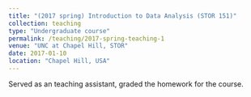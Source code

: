 ```yaml
---
title: "(2017 spring) Introduction to Data Analysis (STOR 151)"
collection: teaching
type: "Undergraduate course"
permalink: /teaching/2017-spring-teaching-1
venue: "UNC at Chapel Hill, STOR"
date: 2017-01-10
location: "Chapel Hill, USA"
---
```


Served as an teaching assistant, graded the homework for the course.


